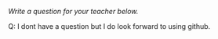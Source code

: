 _Write a question for your teacher below._

Q: I dont have a question but I do look forward to using github.
